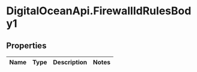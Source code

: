 # DigitalOceanApi.FirewallIdRulesBody1

## Properties
Name | Type | Description | Notes
------------ | ------------- | ------------- | -------------
